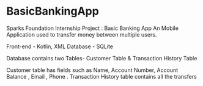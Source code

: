 # BasicBankingApp
Sparks Foundation Internship Project : Basic Banking App
An Mobile Application used to transfer money between multiple users.

Front-end - Kotlin, XML
Database -  SQLite

Database contains two Tables- Customer Table & Transaction History Table

Customer table has fields such as Name, Account Number, Account Balance , Email , Phone .
Transaction History table contains all the transfers 

